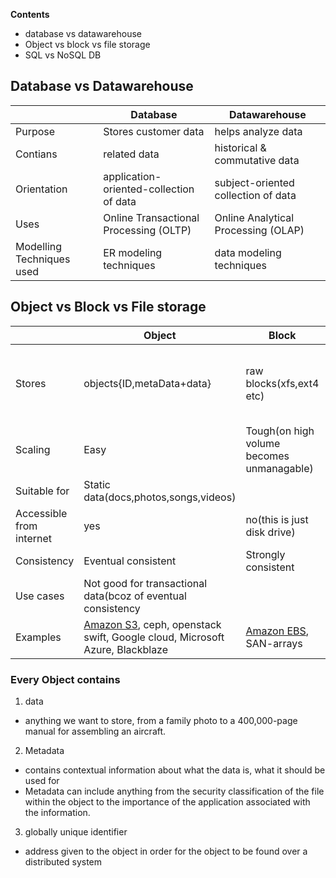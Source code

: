 **Contents**
- database vs datawarehouse
- Object vs block vs file storage
- SQL vs NoSQL DB

## Database vs Datawarehouse

| | Database | Datawarehouse |
| --- | --- | --- |
| Purpose | Stores customer data | helps analyze data |
| Contians | related data | historical & commutative data |
| Orientation | application-oriented-collection of data | subject-oriented collection of data |
| Uses | Online Transactional Processing (OLTP) |  Online Analytical Processing (OLAP) |
| Modelling Techniques used | ER modeling techniques | data modeling techniques |

## Object vs Block vs File storage

| | Object | Block | File |
| --- | --- | --- | --- |
| Stores | objects{ID,metaData+data} | raw blocks(xfs,ext4 etc) | data in file, with limited meta-data |
| Scaling | Easy | Tough(on high volume becomes unmanagable) |
| Suitable for | Static data(docs,photos,songs,videos) |
| Accessible from internet | yes | no(this is just disk drive) |
| Consistency | Eventual consistent | Strongly consistent|
| Use cases | Not good for transactional data(bcoz of eventual consistency |
| Examples | [Amazon S3](https://github.com/amitkumar50/Code-examples/blob/master/System-Design/Concepts/aws/storage/s3.md), ceph, openstack swift, Google cloud, Microsoft Azure, Blackblaze | [Amazon EBS](https://github.com/amitkumar50/Code-examples/blob/master/System-Design/Concepts/aws/storage/ebs.md), SAN-arrays | [Amazon EFS](https://github.com/amitkumar50/Code-examples/blob/master/System-Design/Concepts/aws/storage/efs.md), Gluster |

### Every Object contains
1. data
  - anything we want to store, from a family photo to a 400,000-page manual for assembling an aircraft.
2. Metadata
  - contains contextual information about what the data is, what it should be used for
  - Metadata can include anything from the security classification of the file within the object to the importance of the application associated with the information. 
3. globally unique identifier
  - address given to the object in order for the object to be found over a distributed system
